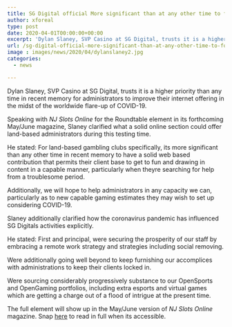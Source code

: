 ```yaml
---
title: SG Digital official More significant than at any other time to fortify online offering
author: xforeal 
type: post
date: 2020-04-01T00:00:00+00:00
excerpt: 'Dylan Slaney, SVP Casino at SG Digital, trusts it is a higher priority than any time in recent memory for administrators to improve their internet offering in the midst of the worldwide flare-up of COVID-19 '
url: /sg-digital-official-more-significant-than-at-any-other-time-to-fortify-online-offering/
image : images/news/2020/04/dylanslaney2.jpg
categories:
  - news

---
```

Dylan Slaney, SVP Casino at SG Digital, trusts it is a higher priority than any time in recent memory for administrators to improve their internet offering in the midst of the worldwide flare-up of COVID-19. 

Speaking with _NJ Slots Online_ for the Roundtable element in its forthcoming May/June magazine, Slaney clarified what a solid online section could offer land-based administrators during this testing time. 

He stated: For land-based gambling clubs specifically, its more significant than any other time in recent memory to have a solid web based contribution that permits their client base to get to fun and drawing in content in a capable manner, particularly when theyre searching for help from a troublesome period. 

Additionally, we will hope to help administrators in any capacity we can, particularly as to new capable gaming estimates they may wish to set up considering COVID-19. 

Slaney additionally clarified how the coronavirus pandemic has influenced SG Digitals activities explicitly. 

He stated: First and principal, were securing the prosperity of our staff by embracing a remote work strategy and strategies including social removing. 

Were additionally going well beyond to keep furnishing our accomplices with administrations to keep their clients locked in. 

Were sourcing considerably progressively substance to our OpenSports and OpenGaming portfolios, including extra esports and virtual games which are getting a charge out of a flood of intrigue at the present time. 

The full element will show up in the May/June version of _NJ Slots Online_ magazine. Snap [here][1] to read in full when its accessible.

 [1]: #